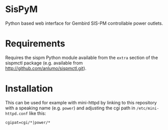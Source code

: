 SisPyM
======

Python based web interface for Gembird SIS-PM controllable power outlets.

Requirements
============

Requires the sispm Python module available from the `extra` section of the
sispmctl package (e.g. available from http://github.com/anlumo/sispmctl.git).

Installation
============

This can be used for example with mini-httpd by linking to this repository with
a speaking name (e.g. `power`) and adjusting the cgi path in
`/etc/mini-httpd.conf` like this:

```
cgipat=cgi/*|power/*
```
